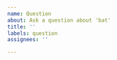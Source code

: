 ```yaml
---
name: Question
about: Ask a question about 'bat'
title: ''
labels: question
assignees: ''

---
```



